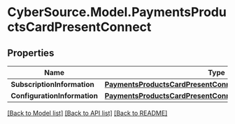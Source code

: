 # CyberSource.Model.PaymentsProductsCardPresentConnect
## Properties

Name | Type | Description | Notes
------------ | ------------- | ------------- | -------------
**SubscriptionInformation** | [**PaymentsProductsCardPresentConnectSubscriptionInformation**](PaymentsProductsCardPresentConnectSubscriptionInformation.md) |  | [optional] 
**ConfigurationInformation** | [**PaymentsProductsCardPresentConnectConfigurationInformation**](PaymentsProductsCardPresentConnectConfigurationInformation.md) |  | [optional] 

[[Back to Model list]](../README.md#documentation-for-models) [[Back to API list]](../README.md#documentation-for-api-endpoints) [[Back to README]](../README.md)

